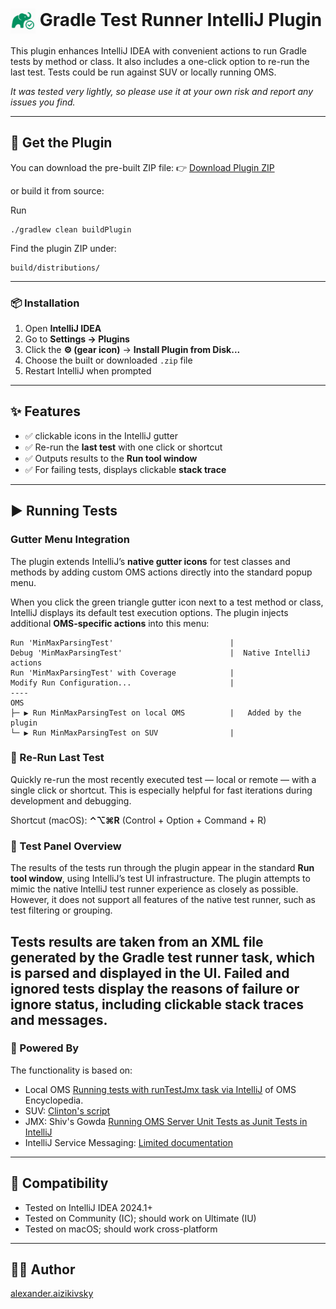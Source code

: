 <h1>
  <img src="https://raw.githubusercontent.com/aizika/OmsTest/master/src/main/resources/META-INF/GradleTest.png" alt="Plugin Icon" width="40" style="vertical-align: middle;"/>
  Gradle Test Runner IntelliJ Plugin
</h1>

This plugin enhances IntelliJ IDEA with convenient actions to run Gradle tests by method or class. It also includes a one-click option to re-run the last test.
Tests could be run against SUV or locally running OMS. 

*It was tested very lightly, so please use it at your own risk and report any issues you find.*

---
## 🚀 Get the Plugin
You can download the pre-built ZIP file:
👉 [Download Plugin ZIP](https://github.com/aizika/OmsTest/releases/download/v2.0-beta/OmsTest-2.0-BETA.zip)

or build it from source:

Run
```
./gradlew clean buildPlugin
```

Find the plugin ZIP under:

```
build/distributions/
```
---

### 📦 Installation
1. Open **IntelliJ IDEA**
2. Go to **Settings → Plugins**
3. Click the **⚙️ (gear icon)** → **Install Plugin from Disk...**
4. Choose the built or downloaded `.zip` file
5. Restart IntelliJ when prompted

---

## ✨ Features

* ✅ clickable icons in the IntelliJ gutter
* ✅ Re-run the **last test** with one click or shortcut
* ✅ Outputs results to the **Run tool window**
* ✅ For failing tests, displays clickable **stack trace**

---

## ▶️ Running Tests

### Gutter Menu Integration

The plugin extends IntelliJ’s **native gutter icons** for test classes and methods by adding custom OMS actions directly into the standard popup menu.

When you click the green triangle gutter icon next to a test method or class, IntelliJ displays its default test execution options. The plugin injects additional **OMS-specific actions** into this menu:

```
Run 'MinMaxParsingTest'                          |
Debug 'MinMaxParsingTest'                        |  Native IntelliJ actions
Run 'MinMaxParsingTest' with Coverage            |
Modify Run Configuration...                      |
----
OMS                                            
├─ ▶️ Run MinMaxParsingTest on local OMS          |   Added by the plugin
└─ ▶️ Run MinMaxParsingTest on SUV                |
```

### 🔁 Re-Run Last Test

Quickly re-run the most recently executed test — local or remote — with a single click or shortcut. This is especially helpful for fast iterations during development and debugging.

Shortcut (macOS): **⌃⌥⌘R** (Control + Option + Command + R)

### 👀 Test Panel Overview
The results of the tests run through the plugin appear in the standard **Run tool window**, using IntelliJ’s test UI infrastructure.
The plugin attempts to mimic the native IntelliJ test runner experience as closely as possible.
However, it does not support all features of the native test runner, such as test filtering or grouping.

Tests results are taken from an XML file generated by the Gradle test runner task, which is parsed and displayed in the UI.
Failed and ignored tests display the reasons of failure or ignore status, including clickable stack traces and messages.
---
### 🔌 Powered By
The functionality is based on:
- Local OMS [Running tests with runTestJmx task via IntelliJ](https://oms.workday.build/omsdev/getting-started/running-server-tests-with-jmx/#running-tests-with-runtestjmx-task-via-intellij) of OMS Encyclopedia.
- SUV: [Clinton's script](https://confluence.workday.com/display/~kyle.l.harris/Running+OMS+Server+Tests+on+an+SUV?focusedCommentId=750401483#comment-750401483)
- JMX: Shiv's Gowda [Running OMS Server Unit Tests as Junit Tests in IntelliJ](https://confluence.workday.com/display/~shiv.gowda/Running+OMS+Server+Unit+Tests+as+Junit+Tests+in+IntelliJ)
- IntelliJ Service Messaging: [Limited documentation](https://www.jetbrains.com/help/teamcity/service-messages.html)
---

## 🔧 Compatibility

* Tested on IntelliJ IDEA 2024.1+
* Tested on Community (IC); should work on Ultimate (IU)
* Tested on macOS; should work cross-platform

---
## 👨‍💻 Author
[alexander.aizikivsky](https://workday.enterprise.slack.com/team/U06CQC7KAQM)
